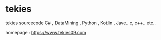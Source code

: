 # tekies
tekies sourcecode
C# , DataMining , Python , Kotlin , Jave.. c, c++.. etc..

homepage :  https://www.tekies09.com
